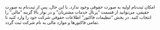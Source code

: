 <p>امکان ثبت‌نام اولیه به صورت حقوقی وجود ندارد. با این حال، پس از ثبت‌نام به صورت حقیقی، می‌توانید از قسمت “پرتال خدمات مشتریان” و در نوار بالا گزینه “مالی” را انتخاب کنید. در بخش “تنظیمات فاکتور” اطلاعات حقوقی شرکت خود را وارد کنید تا تمامی فاکتورها و موارد مالی به نام شرکت ثبت گردد.</p>